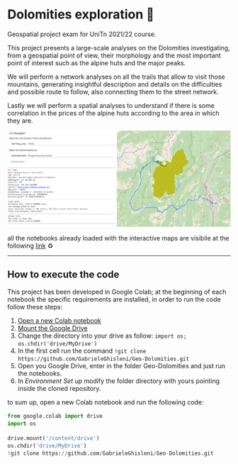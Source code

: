 # Dolomities exploration :mount_fuji:

Geospatial project exam for UniTn 2021/22 course.

This project presents a large-scale analyses on the Dolomities investigating, from a geospatial point of view, their morphology and the most important point of interest such as the alpine huts and the major peaks. 

We will perform a network analyses on all the trails that allow to visit those mountains, generating insightful description and details on the difficulties and possible route to follow, also connecting them to the street network. 

Lastly we will perform a spatial analyses to understand if there is some correlation in the prices of the alpine huts according to the area in which they are.

![Navigate the alpine huts in the Dolomities](images/navigate.jpg)

all the notebooks already loaded with the interactive maps are visibile at the following [link](https://gabrieleghisleni.github.io/Geo-Dolomities/) :recycle:

<hr/>

## How to execute the code

This project has been developed in Google Colab; at the beginning of each notebook the specific requirements are installed, in order to run the code follow these steps:

1. [Open a new Colab notebook](https://colab.research.google.com/?hl=it)
1. [Mount the Google Drive](https://stackoverflow.com/questions/48376580/google-colab-how-to-read-data-from-my-google-drive)
2. Change the directory into your drive as follow: `import os; os.chdir('drive/MyDrive')`
3. In the first cell run the command `!git clone https://github.com/GabrieleGhisleni/Geo-Dolomities.git`
4. Open you Google Drive, enter in the folder Geo-Dolomities and just run the notebooks.
5. In *Environment Set up* modify the folder directory with yours pointing inside the cloned repository.

to sum up, open a new Colab notebook and run the following code:

```py
from google.colab import drive
import os

drive.mount('/content/drive')
os.chdir('drive/MyDrive')
!git clone https://github.com/GabrieleGhisleni/Geo-Dolomities.git
```